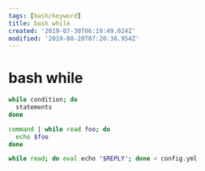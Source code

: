 ```yaml
---
tags: [bash/keyword]
title: bash while
created: '2019-07-30T06:19:49.024Z'
modified: '2019-08-20T07:20:38.954Z'
---
```


# bash while

```sh
while condition; do
  statements
done
```

```sh
command | while read foo; do
  echo $foo
done
```

```sh
while read; do eval echo "$REPLY"; done < config.yml
```
